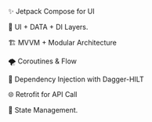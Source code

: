 ✨ Jetpack Compose for UI

🌿 UI + DATA + DI Layers.

🏗️ MVVM + Modular Architecture

🌪️ Coroutines & Flow

🧩 Dependency Injection with Dagger-HILT

🌐 Retrofit for API Call

🍂 State Management.

